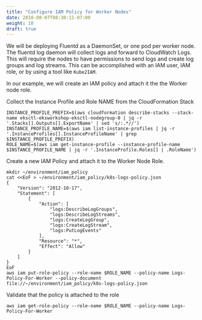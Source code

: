 ```yaml
---
title: "Configure IAM Policy for Worker Nodes"
date: 2018-08-07T08:30:11-07:00
weight: 10
draft: true
---
```


We will be deploying Fluentd as a DaemonSet, or one pod per worker node. The fluentd log daemon will collect logs and forward to CloudWatch Logs. This will require the nodes to have permissions to send logs and create log groups and log streams. This can be accomplished with an IAM user, IAM role, or by using a tool like `Kube2IAM`.

In our example, we will create an IAM policy and attach it the the Worker node role.

Collect the Instance Profile and Role NAME from the CloudFormation Stack
```
INSTANCE_PROFILE_PREFIX=$(aws cloudformation describe-stacks --stack-name eksctl-eksworkshop-eksctl-nodegroup-0 | jq -r '.Stacks[].Outputs[].ExportName' | sed 's/:.*//')
INSTANCE_PROFILE_NAME=$(aws iam list-instance-profiles | jq -r '.InstanceProfiles[].InstanceProfileName' | grep $INSTANCE_PROFILE_PREFIX)
ROLE_NAME=$(aws iam get-instance-profile --instance-profile-name $INSTANCE_PROFILE_NAME | jq -r '.InstanceProfile.Roles[] | .RoleName')
```
Create a new IAM Policy and attach it to the Worker Node Role.
```
mkdir ~/environment/iam_policy
cat <<EoF > ~/environment/iam_policy/k8s-logs-policy.json
{
    "Version": "2012-10-17",
    "Statement": [
        {
            "Action": [
                "logs:DescribeLogGroups",
                "logs:DescribeLogStreams",
                "logs:CreateLogGroup",
                "logs:CreateLogStream",
                "logs:PutLogEvents"
            ],
            "Resource": "*",
            "Effect": "Allow"
        }
    ]
}
EoF
aws iam put-role-policy --role-name $ROLE_NAME --policy-name Logs-Policy-For-Worker --policy-document file://~/environment/iam_policy/k8s-logs-policy.json
```

Validate that the policy is attached to the role
```
aws iam get-role-policy --role-name $ROLE_NAME --policy-name Logs-Policy-For-Worker
```
